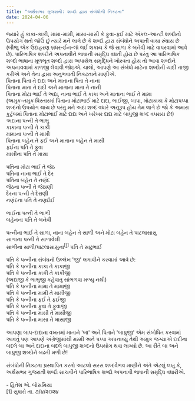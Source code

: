```yaml
---
title: "અર્થસભર ગુજરાતી: શબ્દો દ્વારા સંબંધોની નિકટતા"
date: 2024-04-06
---
```

જ્યારે હું કાકા-કાકી, મામા-મામી, માસા-માસી કે ફુવા-ફઈ માટે અંકલ-આન્ટી શબ્દોનો ઉપયોગ થતો જોઉં છું ત્યારે મને લાગે છે કે શબ્દો દ્વારા સંબંધોને અપાતી વાચા રુંધાય છે (બીજુ એક ઉદાહરણ બ્રધર-ઈન-લૉ લઈ શકાય કે જે સાળા કે બનેવી માટે વાપરવામાં આવે છે). પારિભાષિક શબ્દોને અપનાવીને ભાષાની સમૃદ્ધિ વધતી હોય છે પરંતુ આ પારિભાષિક શબ્દો ભાષાના મૂળભૂત શબ્દો દ્વારા અપાયેલ સમૃદ્ધિને ખોરવતા હોય તો આવા શબ્દોને અપનાવવામાં કાળજી લેવાવી જોઇએ. ચાલો, આપણે આ સંબંધો માટેના શબ્દોની યાદી તાજી કરીએ અને તેના દ્વારા અનુભવાતી નિકટતાને માણીએ.<br>
પિતાના પિતા તે દાદા અને માતાના પિતા તે નાના<br>
પિતાના માતા તે દાદી અને માતાના માતા તે નાની<br>
પિતાના મોટા ભાઈ તે અદા, નાના ભાઈ તે કાકા અને માતાના ભાઈ તે મામા<br>
(અમુક-તમુક વિસ્તારમાં પિતાના મોટાભાઈ માટે દાદા, ભાઈજી, બાપા, મોટાકાકા કે મોટાપપ્પા શબ્દનો ઉપયોગ થાય છે પરંતુ મને અદા શબ્દ વધારે અનુરૂપ હોય તેમ લાગે છે જો કે અમારા કુટુંબમાં પિતાના મોટાભાઈ માટે દાદા અને ખરેખર  દાદા માટે બાપુજી શબ્દ વપરાય છે!)<br>
અદાના પત્ની તે ભાભુ<br>
કાકાના પત્ની તે કાકી<br>
મામાના પત્ની તે મામી<br>
પિતાના બહેન તે ફઈ અને માતાના બહેન તે માસી<br>
ફઈના પતિ તે ફુવા<br>
માસીના પતિ તે માસા<br>
<br>
પતિના મોટા ભાઈ તે જેઠ<br>
પતિના નાના ભાઈ તે દેર<br>
પતિના બહેન તે નણંદ<br>
જેઠના પત્ની તે જેઠાણી<br>
દેરના પત્ની તે દેરાણી<br>
નણંદના પતિ તે નણદોઈ<br>
<br>
ભાઈના પત્ની તે ભાભી<br>
બહેનના પતિ તે બનેવી<br>
<br>
પત્નીના ભાઈ તે સાળા,  નાના બહેન તે સાળી અને મોટા બહેન તે પાટલાસાસુ<br>
સાળાના પત્ની તે સાળાવેલી<br>
~~સાળીના~~ સાળી/પાટલાસાસુના<sup>[[1](#change)]</sup> પતિ તે સાઢુભાઈ<br>
<br>
પતિ કે પત્નીના સંબંધનો ઉલ્લેખ 'જી' લગાવીને કરવામાં આવે છે:<br>
પતિ કે પત્નીના કાકા તે કાકાજી<br>
પતિ કે પત્નીના કાકી તે કાકીજી<br>
(અદાજી કે ભાભુજી કહેવાતુ સાંભળવા મળ્યુ નથી)<br>
પતિ કે પત્નીના મામા તે મામાજી<br>
પતિ કે પત્નીના મામી તે મામીજી<br>
પતિ કે પત્નીના ફઈ તે ફઈજી<br>
પતિ કે પત્નીના ફુવા તે ફુવાજી<br>
પતિ કે પત્નીના માસી તે માસીજી<br>
પતિ કે પત્નીના માસા તે માસાજી<br>
<br>
આપણા બાપ-દાદાના વખતમાં માતાને 'બા' અને પિતાને 'બાપુજી' એમ સંબોધિત કરવામાં આવતું પણ આપણે અંગ્રેજીમાંથી મમ્મી અને પપ્પા અપનાવ્યું તેથી અમુક જગ્યાએ દાદીના બદલે બા અને દાદાના બદલે બાપુજી શબ્દનો ઉપયોગ થવા લાગ્યો છે. આ રીતે બા અને બાપુજી શબ્દોને બઢતી મળી છે!<br>
<br>
સંબંધોની નિકટતા પ્રસ્થાપિત કરતો આટલો સરસ શબ્દવૈભવ માણીને અંતે એટલું લખુ કે, અર્થસભર ગુજરાતી શબ્દો સાચવીને પારિભાષિક શબ્દો અપનાવી ભાષાની સમૃદ્ધિ વધારીએ.<br>
<br>
\- હિતેશ એ. બોસમિયા<br>
<a name="change"></a>[1] સુધારો તા. ૭/૪/૨୦૨૪